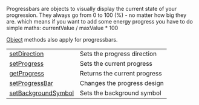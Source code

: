 Progressbars are objects to visually display the current state of your progression. They always go from 0 to 100 (%) - no matter how big they are. which means if you
want to add some energy progress you have to do simple maths: currentValue / maxValue * 100

[Object](objects/Object.md) methods also apply for progressbars.

|   |   |
|---|---|
|[setDirection](objects/Progressbar/setDirection.md)|Sets the progress direction
|[setProgress](objects/Progressbar/setProgress.md)|Sets the current progress
|[getProgress](objects/Progressbar/getProgress.md)|Returns the current progress
|[setProgressBar](objects/Progressbar/setProgressBar.md)|Changes the progress design
|[setBackgroundSymbol](objects/Progressbar/setBackgroundSymbol.md)|Sets the background symbol

